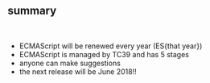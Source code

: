 ## summary

<br>

- ECMAScript will be renewed every year (ES{that year})
- ECMAScript is managed by TC39 and has 5 stages
- anyone can make suggestions
- the next release will be June 2018!!
